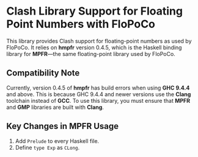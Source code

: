 # Clash Library Support for Floating Point Numbers with FloPoCo

This library provides Clash support for floating-point numbers as used by FloPoCo. It relies on **hmpfr** version 0.4.5, which is the Haskell binding library for **MPFR**—the same floating-point library used by FloPoCo.

## Compatibility Note

Currently, version 0.4.5 of **hmpfr** has build errors when using **GHC 9.4.4** and above. This is because GHC 9.4.4 and newer versions use the **Clang** toolchain instead of **GCC**. To use this library, you must ensure that **MPFR** and **GMP** libraries are built with **Clang**.

## Key Changes in MPFR Usage

1. Add `Prelude` to every Haskell file.
2. Define `type Exp` as `CLong`.
